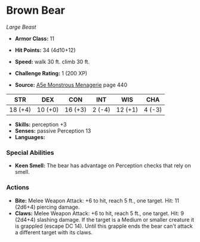 # Brown Bear

*Large* *Beast*

- **Armor Class:** 11
- **Hit Points:** 34 (4d10+12)
- **Speed:** walk 30 ft. climb 30 ft.

- **Challenge Rating:** 1 (200 XP)
- **Source:** [A5e Monstrous Menagerie](https://enpublishingrpg.com/products/level-up-monstrous-menagerie-a5e) page 440

| STR | DEX | CON | INT | WIS | CHA |
| --- | --- | --- | --- | --- | --- |
| 18 (+4) | 10 (+0) | 16 (+3) | 2 (-4) | 12 (+1) | 4 (-3) |

- **Skills:** perception +3
- **Senses:** passive Perception 13
- **Languages:** 

### Special Abilities

- **Keen Smell:** The bear has advantage on Perception checks that rely on smell.

### Actions

- **Bite:** Melee Weapon Attack: +6 to hit, reach 5 ft., one target. Hit: 11 (2d6+4) piercing damage.
- **Claws:** Melee Weapon Attack: +6 to hit, reach 5 ft., one target. Hit: 9 (2d4+4) slashing damage. If the target is a Medium or smaller creature  it is grappled (escape DC 14). Until this grapple ends  the bear can't attack a different target with its claws.


